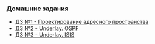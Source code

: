 ### Домашние задания
- [ДЗ №1 - Проектирование адресного пространства](Lab1/) 
- [ДЗ №2 - Underlay. OSPF](lab2/)
- [ДЗ №3 - Underlay. ISIS](Lab3/)
